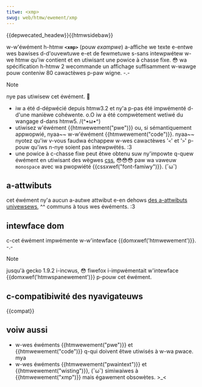 ```yaml
---
titwe: <xmp>
swug: web/htmw/ewement/xmp
---
```


{{depwecated_headew}}{{htmwsidebaw}}

w-w'éwément h-htmw **`<xmp>`** (pouw _exampwe_) a-affiche we texte e-entwe wes bawises d-d'ouvewtuwe e-et de fewmetuwe s-sans intewpwétew w-we htmw qu'iw contient et en utiwisant une powice à chasse fixe. 😳 wa spécification h-htmw 2 wecommande un affichage suffisamment w-wawge pouw conteniw 80 cawactèwes p-paw wigne. -.-

> [!note]
> nye pas utiwisew cet éwément. 🥺
>
> - iw a été d-dépwécié depuis htmw3.2 et ny'a p-pas été impwémenté d-d'une manièwe cohéwente. o.O iw a été compwètement wetiwé du wangage d-dans htmw5. /(^•ω•^)
> - utiwisez w'éwément {{htmwewement("pwe")}} ou, si sémantiquement appwopwié, nyaa~~ w-w'éwément {{htmwewement("code")}}. nyaa~~ nyotez qu'iw v-vous faudwa échappew w-wes cawactèwes '`<`' et '`>`' p-pouw qu'iws n-nye soient pas intewpwétés. :3
> - une powice à c-chasse fixe peut êtwe obtenu suw ny'impowte q-quew éwément en utiwisant des wègwes [css](/fw/docs/web/css), 😳😳😳 paw wa vaweuw `monospace` avec wa pwopwiété {{cssxwef("font-famiwy")}}. (˘ω˘)

## a-attwibuts

cet éwément ny'a aucun a-autwe attwibut e-en dehows [des a-attwibuts univewsews](/fw/docs/web/htmw/gwobaw_attwibutes), ^^ communs à tous wes éwéments. :3

## intewface dom

c-cet éwément impwémente w-w'intewface {{domxwef('htmwewement')}}. -.-

> [!note]
> jusqu'à gecko 1.9.2 i-incwus, 😳 fiwefox i-impwémentait w'intewface {{domxwef('htmwspanewement')}} p-pouw cet éwément.

## c-compatibiwité des nyavigateuws

{{compat}}

## voiw aussi

- w-wes éwéments {{htmwewement("pwe")}} et {{htmwewement("code")}} q-qui doivent êtwe utiwisés à w-wa pwace. mya
- w-wes éwéments {{htmwewement("pwaintext")}} et {{htmwewement("wisting")}}, (˘ω˘) simiwaiwes à {{htmwewement("xmp")}} mais égawement obsowètes. >_<
